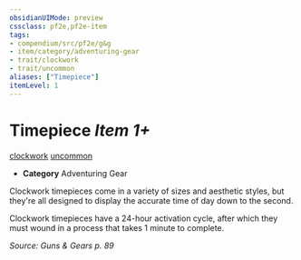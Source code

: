 ```yaml
---
obsidianUIMode: preview
cssclass: pf2e,pf2e-item
tags:
- compendium/src/pf2e/g&g
- item/category/adventuring-gear
- trait/clockwork
- trait/uncommon
aliases: ["Timepiece"]
itemLevel: 1
---
```

# Timepiece *Item 1+*  
[clockwork](../../../rules/traits/clockwork-g-g.md)  [uncommon](../../../rules/traits/uncommon.md)  

- **Category** Adventuring Gear

Clockwork timepieces come in a variety of sizes and aesthetic styles, but they're all designed to display the accurate time of day down to the second.

Clockwork timepieces have a 24-hour activation cycle, after which they must wound in a process that takes 1 minute to complete.

*Source: Guns & Gears p. 89*